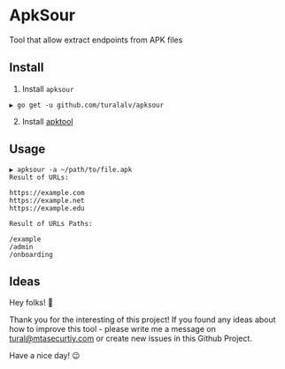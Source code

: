 # ApkSour
Tool that allow extract endpoints from APK files


## Install
1) Install `apksour`
```
▶ go get -u github.com/turalalv/apksour
```
2) Install [apktool](https://ibotpeaches.github.io/Apktool/install/)


## Usage


```
▶ apksour -a ~/path/to/file.apk
Result of URLs:

https://example.com
https://example.net
https://example.edu

Result of URLs Paths:

/example
/admin
/onboarding
```
## Ideas
Hey folks! 🙂

Thank you for the interesting of this project! If you found any ideas about how to improve this tool - please write me a message on tural@mtasecurtiy.com or create new issues in this Github Project.

Have a nice day! 😉
